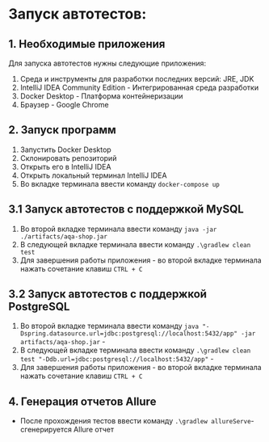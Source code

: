 # Запуск автотестов:
## 1. Необходимые приложения
Для запуска автотестов нужны следующие приложения:
1. Среда и инструменты для разработки последних версий: JRE, JDK
2. IntelliJ IDEA Community Edition - Интегрированная среда разработки 
3. Docker Desktop - Платформа контейнеризации 
4. Браузер - Google Chrome

## 2. Запуск программ

1. Запустить Docker Desktop
2. Склонировать репозиторий
2. Открыть его в IntelliJ IDEA
3. Открыть локальный терминал IntelliJ IDEA
2. Во вкладке терминала ввести команду `docker-compose up`

## 3.1 Запуск автотестов с поддержкой MySQL

1. Во второй вкладке терминала ввести команду `java -jar ./artifacts/aqa-shop.jar` 
1. В следующей вкладке терминала ввести команду `.\gradlew clean test` 
2. Для завершения работы приложения - во второй вкладке терминала нажать сочетание клавиш `CTRL + C`

## 3.2 Запуск автотестов с поддержкой PostgreSQL

1. Во второй вкладке терминала ввести
   команду `java "-Dspring.datasource.url=jdbc:postgresql://localhost:5432/app" -jar artifacts/aqa-shop.jar` -
2. В следующей вкладке терминала ввести команду `.\gradlew clean test "-Ddb.url=jdbc:postgresql://localhost:5432/app"` -
3. Для завершения работы приложения - во второй вкладке терминала нажать сочетание клавиш `CTRL + C`

## 4. Генерация отчетов Allure

- После прохождения тестов  ввести команду `.\gradlew allureServe`- сгенерируется Allure
  отчет
